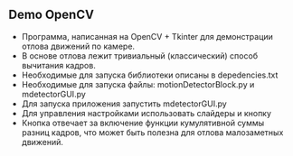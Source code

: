 ## Demo OpenCV
- Программа, написанная на OpenCV + Tkinter для демонстрации отлова движений по камере.
- В основе отлова лежит тривиальный (классический) способ вычитания кадров. 
- Необходимые для запуска библиотеки описаны в depedencies.txt
- Необходимые для запуска файлы: motionDetectorBlock.py и mdetectorGUI.py
- Для запуска приложения запустить mdetectorGUI.py
- Для управления настройками использовать слайдеры и кнопку
- Кнопка отвечает за включение функции кумулятивной суммы разниц кадров, что может быть полезна для отлова малозаметных движений.

